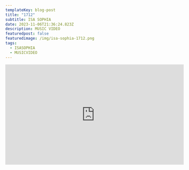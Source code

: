 ```yaml
---
templateKey: blog-post
title: "1712"
subtitle: ISA SOPHIA
date: 2023-11-06T21:36:24.823Z
description: MUSIC VIDEO
featuredpost: false
featuredimage: /img/isa-sophia-1712.png
tags:
  - ISASOPHIA
  - MUSICVIDEO
---
```

<iframe width="560" height="315" src="https://www.youtube.com/embed/c97fZAc281I?si=U28SeX-rFMJE7wGH" title="YouTube video player" frameborder="0" allow="accelerometer; autoplay; clipboard-write; encrypted-media; gyroscope; picture-in-picture; web-share" allowfullscreen></iframe>